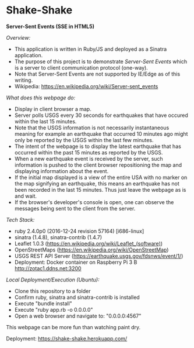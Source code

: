 # Shake-Shake
**Server-Sent Events (SSE in HTML5)**


*Overview:*

- This application is written in Ruby/JS and deployed as a Sinatra application.
- The purpose of this project is to demonstrate <i>Server-Sent Events</i> which is a server to client communication protocol (one-way).  	
- Note that Server-Sent Events are not supported by IE/Edge as of this writing.  
- Wikipedia: https://en.wikipedia.org/wiki/Server-sent_events

*What does this webpage do:*

- Display in client browser a map.
- Server polls USGS every 30 seconds for earthquakes that have occured within the last 15 minutes.
- Note that the USGS information is not necessarily instantaneous meaning for example an earthquake that occurred 10 minutes ago might only be reported by the USGS within the last few minutes.
- The intent of the webpage is to display the latest earthquake that has occurred within the past 15 minutes as reported by the USGS.
- When a new earthquake event is received by the server, such information is pushed to the client browser repositioning the map and displaying information about the event.
- If the initial map displayed is a view of the entire USA with no marker on the map signifying an earthquake, this means an earthquake has not been recorded in the last 15 minutes.  Thus just leave the webpage as is and wait.
- If the browser's developer's console is open, one can observe the messages being sent to the client from the server.

*Tech Stack:*

- ruby 2.4.0p0 (2016-12-24 revision 57164) [i686-linux] 
- sinatra (1.4.8), sinatra-contrib (1.4.7)
- Leaflet 1.0.3 (https://en.wikipedia.org/wiki/Leaflet_(software))
- OpenStreetMaps (https://en.wikipedia.org/wiki/OpenStreetMap)
- USGS REST API Server (https://earthquake.usgs.gov/fdsnws/event/1/)
- Deployment: Docker container on Raspberry Pi 3 B http://zotac1.ddns.net:3200

*Local Deployment/Execution (Ubuntu):*

- Clone this repository to a folder
- Confirm ruby, sinatra and sinatra-contrib is installed
- Execute "bundle install"
- Execute "ruby app.rb -o 0.0.0.0"
- Open a web browser and navigate to: "0.0.0.0:4567"

This webpage can be more fun than watching paint dry.

Deployment: https://shake-shake.herokuapp.com/

